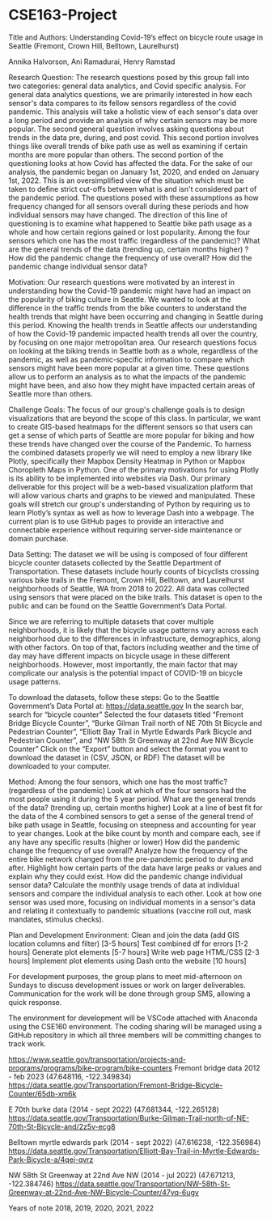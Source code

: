 # CSE163-Project
Title and Authors: 
Understanding Covid-19’s effect on bicycle route usage in Seattle (Fremont, Crown Hill, Belltown, Laurelhurst) 

Annika Halvorson, Ani Ramadurai, Henry Ramstad

Research Question:
The research questions posed by this group fall into two categories: general data analytics, and Covid specific analysis. For general data analytics questions, we are primarily interested in how each sensor's data compares to its fellow sensors regardless of the covid pandemic. This analysis will take a holistic view of each sensor's data over a long period and provide an analysis of why certain sensors may be more popular. The second general question involves asking questions about trends in the data pre, during, and post covid. This second portion involves things like overall trends of bike path use as well as examining if certain months are more popular than others. The second portion of the questioning looks at how Covid has affected the data. For the sake of our analysis, the pandemic began on January 1st, 2020, and ended on January 1st, 2022. This is an oversimplified view of the situation which must be taken to define strict cut-offs between what is and isn't considered part of the pandemic period. The questions posed with these assumptions as how frequency changed for all sensors overall during these periods and how individual sensors may have changed. The direction of this line of questioning is to examine what happened to Seattle bike path usage as a whole and how certain regions gained or lost popularity.
Among the four sensors which one has the most traffic (regardless of the pandemic)?
What are the general trends of the data (trending up, certain months higher) ?
How did the pandemic change the frequency of use overall?
How did the pandemic change individual sensor data?

Motivation: 
Our research questions were motivated by an interest in understanding how the Covid-19 pandemic might have had an impact on the popularity of biking culture in Seattle. We wanted to look at the difference in the traffic trends from the bike counters to understand the health trends that might have been occurring and changing in Seattle during this period. Knowing the health trends in Seattle affects our understanding of how the Covid-19 pandemic impacted health trends all over the country, by focusing on one major metropolitan area. Our research questions focus on looking at the biking trends in Seattle both as a whole, regardless of the pandemic, as well as pandemic-specific information to compare which sensors might have been more popular at a given time. These questions allow us to perform an analysis as to what the impacts of the pandemic might have been, and also how they might have impacted certain areas of Seattle more than others.

Challenge Goals:
The focus of our group's challenge goals is to design visualizations that are beyond the scope of this class. In particular, we want to create GIS-based heatmaps for the different sensors so that users can get a sense of which parts of Seattle are more popular for biking and how these trends have changed over the course of the Pandemic. To harness the combined datasets properly we will need to employ a new library like Plotly, specifically their Mapbox Density Heatmap in Python or Mapbox Choropleth Maps in Python. One of the primary motivations for using Plotly is its ability to be implemented into websites via Dash. Our primary deliverable for this project will be a web-based visualization platform that will allow various charts and graphs to be viewed and manipulated. These goals will stretch our group's understanding of Python by requiring us to learn Plotly’s syntax as well as how to leverage Dash into a webpage. The current plan is to use GitHub pages to provide an interactive and connectable experience without requiring server-side maintenance or domain purchase.

Data Setting:
The dataset we will be using is composed of four different bicycle counter datasets collected by the Seattle Department of Transportation. These datasets include hourly counts of bicyclists crossing various bike trails in the Fremont, Crown Hill, Belltown, and Laurelhurst neighborhoods of Seattle, WA from 2018 to 2022. All data was collected using sensors that were placed on the bike trails. This dataset is open to the public and can be found on the Seattle Government’s Data Portal.

Since we are referring to multiple datasets that cover multiple neighborhoods, it is likely that the bicycle usage patterns vary across each neighborhood due to the differences in infrastructure, demographics, along with other factors. On top of that, factors including weather and the time of day may have different impacts on bicycle usage in these different neighborhoods. However, most importantly, the main factor that may complicate our analysis is the potential impact of COVID-19 on bicycle usage patterns.

To download the datasets, follow these steps:
Go to the Seattle Government’s Data Portal at: https://data.seattle.gov
In the search bar, search for “bicycle counter”
Selected the four datasets titled “Fremont Bridge Bicycle Counter”, “Burke Gilman Trail north of NE 70th St Bicycle and Pedestrian Counter”, “Elliott Bay Trail in Myrtle Edwards Park Bicycle and Pedestrian Counter”, and “NW 58th St Greenway at 22nd Ave NW Bicycle Counter”
Click on the “Export” button and select the format you want to download the dataset in (CSV, JSON, or RDF)
The dataset will be downloaded to your computer.

Method: 
Among the four sensors, which one has the most traffic? (regardless of the pandemic)
Look at which of the four sensors had the most people using it during the 5 year period.
What are the general trends of the data? (trending up, certain months higher)
Look at a line of best fit for the data of the 4 combined sensors to get a sense of the general trend of bike path usage in Seattle, focusing on steepness and accounting for year to year changes.
Look at the bike count by month and compare each, see if any have any specific results (higher or lower)
How did the pandemic change the frequency of use overall?
Analyze how the frequency of the entire bike network changed from the pre-pandemic period to during and after. Highlight how certain parts of the data have large peaks or values and explain why they could exist.
How did the pandemic change individual sensor data?
Calculate the monthly usage trends of data at individual sensors and compare the individual analysis to each other. Look at how one sensor was used more, focusing on individual moments in a sensor's data and relating it contextually to pandemic situations (vaccine roll out, mask mandates, stimulus checks). 

Plan and Development Environment:
Clean and join the data (add GIS location columns and filter) [3-5 hours]
Test combined df for errors [1-2 hours]
Generate plot elements [5-7 hours]
Write web page HTML/CSS [2-3 hours]
Implement plot elements using Dash onto the website [10 hours]

For development purposes, the group plans to meet mid-afternoon on Sundays to discuss development issues or work on larger deliverables. Communication for the work will be done through group SMS, allowing a quick response. 

The environment for development will be VSCode attached with Anaconda using the CSE160 environment. The coding sharing will be managed using a GitHub repository in which all three members will be committing changes to track work.

https://www.seattle.gov/transportation/projects-and-programs/programs/bike-program/bike-counters 
Fremont bridge data 2012 - feb 2023 (47.648116, -122.349834)
https://data.seattle.gov/Transportation/Fremont-Bridge-Bicycle-Counter/65db-xm6k

E 70th burke data (2014 - sept 2022) (47.681344, -122.265128)
https://data.seattle.gov/Transportation/Burke-Gilman-Trail-north-of-NE-70th-St-Bicycle-and/2z5v-ecg8

Belltown myrtle edwards park (2014 - sept 2022) (47.616238, -122.356984)
https://data.seattle.gov/Transportation/Elliott-Bay-Trail-in-Myrtle-Edwards-Park-Bicycle-a/4qej-qvrz

NW 58th St Greenway at 22nd Ave NW (2014 - jul 2022) (47.671213, -122.384746)
https://data.seattle.gov/Transportation/NW-58th-St-Greenway-at-22nd-Ave-NW-Bicycle-Counter/47yq-6ugv


Years of note 2018, 2019, 2020, 2021, 2022
